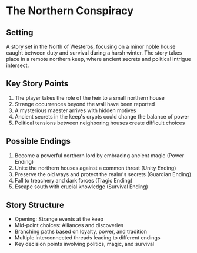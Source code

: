# The Northern Conspiracy

## Setting
A story set in the North of Westeros, focusing on a minor noble house caught between duty and survival during a harsh winter. The story takes place in a remote northern keep, where ancient secrets and political intrigue intersect.

## Key Story Points
1. The player takes the role of the heir to a small northern house
2. Strange occurrences beyond the wall have been reported
3. A mysterious maester arrives with hidden motives
4. Ancient secrets in the keep's crypts could change the balance of power
5. Political tensions between neighboring houses create difficult choices

## Possible Endings
1. Become a powerful northern lord by embracing ancient magic (Power Ending)
2. Unite the northern houses against a common threat (Unity Ending)
3. Preserve the old ways and protect the realm's secrets (Guardian Ending)
4. Fall to treachery and dark forces (Tragic Ending)
5. Escape south with crucial knowledge (Survival Ending)

## Story Structure
- Opening: Strange events at the keep
- Mid-point choices: Alliances and discoveries
- Branching paths based on loyalty, power, and tradition
- Multiple interconnected threads leading to different endings
- Key decision points involving politics, magic, and survival
